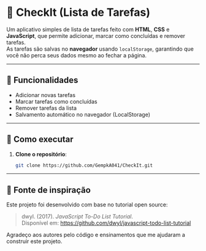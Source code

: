 # 📝 CheckIt (Lista de Tarefas)

Um aplicativo simples de lista de tarefas feito com **HTML**, **CSS** e **JavaScript**, que permite adicionar, marcar como concluídas e remover tarefas.  
As tarefas são salvas no **navegador** usando `localStorage`, garantindo que você não perca seus dados mesmo ao fechar a página.

---

## 🚀 Funcionalidades

- Adicionar novas tarefas  
- Marcar tarefas como concluídas  
- Remover tarefas da lista  
- Salvamento automático no navegador (LocalStorage)  

---

## 📂 Como executar

1. **Clone o repositório**:
   ```bash
   git clone https://github.com/GempkA041/CheckIt.git
---

## 📌 Fonte de inspiração

Este projeto foi desenvolvido com base no tutorial open source:  

> dwyl. (2017). *JavaScript To-Do List Tutorial*.  
> Disponível em: https://github.com/dwyl/javascript-todo-list-tutorial  


Agradeço aos autores pelo código e ensinamentos que me ajudaram a construir este projeto.
